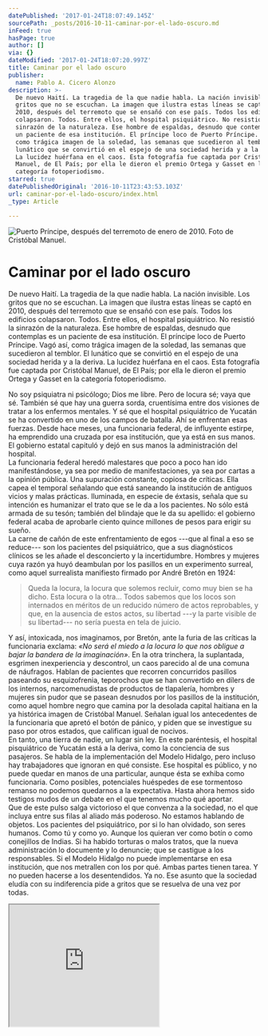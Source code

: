 ```yaml
---
datePublished: '2017-01-24T18:07:49.145Z'
sourcePath: _posts/2016-10-11-caminar-por-el-lado-oscuro.md
inFeed: true
hasPage: true
author: []
via: {}
dateModified: '2017-01-24T18:07:20.997Z'
title: Caminar por el lado oscuro
publisher:
  name: Pablo A. Cicero Alonzo
description: >-
  De nuevo Haití. La tragedia de la que nadie habla. La nación invisible. Los
  gritos que no se escuchan. La imagen que ilustra estas líneas se captó en
  2010, después del terremoto que se ensañó con ese país. Todos los edificios
  colapsaron. Todos. Entre ellos, el hospital psiquiátrico. No resistió la
  sinrazón de la naturaleza. Ese hombre de espaldas, desnudo que contemplas es
  un paciente de esa institución. El príncipe loco de Puerto Príncipe. Vagó así,
  como trágica imagen de la soledad, las semanas que sucedieron al temblor. El
  lunático que se convirtió en el espejo de una sociedad herida y a la deriva.
  La lucidez huérfana en el caos. Esta fotografía fue captada por Cristóbal
  Manuel, de El País; por ella le dieron el premio Ortega y Gasset en la
  categoría fotoperiodismo.
starred: true
datePublishedOriginal: '2016-10-11T23:43:53.103Z'
url: caminar-por-el-lado-oscuro/index.html
_type: Article

---
```

![Puerto Príncipe, después del terremoto de enero de 2010. Foto de Cristóbal Manuel.](https://the-grid-user-content.s3-us-west-2.amazonaws.com/a21ba43a-250e-4576-bdc4-a331fe30d671.jpg)

# Caminar por el lado oscuro

De nuevo Haití. La tragedia de la que nadie habla. La nación invisible. Los gritos que no se escuchan. La imagen que ilustra estas líneas se captó en 2010, después del terremoto que se ensañó con ese país. Todos los edificios colapsaron. Todos. Entre ellos, el hospital psiquiátrico. No resistió la sinrazón de la naturaleza. Ese hombre de espaldas, desnudo que contemplas es un paciente de esa institución. El príncipe loco de Puerto Príncipe. Vagó así, como trágica imagen de la soledad, las semanas que sucedieron al temblor. El lunático que se convirtió en el espejo de una sociedad herida y a la deriva. La lucidez huérfana en el caos. Esta fotografía fue captada por Cristóbal Manuel, de El País; por ella le dieron el premio Ortega y Gasset en la categoría fotoperiodismo.

No soy psiquiatra ni psicólogo; Dios me libre. Pero de locura sé; vaya que sé. También sé que hay una guerra sorda, cruentísima entre dos visiones de tratar a los enfermos mentales. Y sé que el hospital psiquiátrico de Yucatán se ha convertido en uno de los campos de batalla. Ahí se enfrentan esas fuerzas. Desde hace meses, una funcionaria federal, de influyente estirpe, ha emprendido una cruzada por esa institución, que ya está en sus manos. El gobierno estatal capituló y dejó en sus manos la administración del hospital.   
La funcionaria federal heredó malestares que poco a poco han ido manifestándose, ya sea por medio de manifestaciones, ya sea por cartas a la opinión pública. Una supuración constante, copiosa de críticas. Ella capea el temporal señalando que está saneando la institución de antiguos vicios y malas prácticas. Iluminada, en especie de éxtasis, señala que su intención es humanizar el trato que se le da a los pacientes. No sólo está armada de su tesón; también del blindaje que le da su apellido: el gobierno federal acaba de aprobarle ciento quince millones de pesos para erigir su sueño.  
La carne de cañón de este enfrentamiento de egos ---que al final a eso se reduce--- son los pacientes del psiquiátrico, que a sus diagnósticos clínicos se les añade el desconcierto y la incertidumbre. Hombres y mujeres cuya razón ya huyó deambulan por los pasillos en un experimento surreal, como aquel surrealista manifiesto firmado por André Bretón en 1924:

> Queda la locura, la locura que solemos recluir, como muy bien se ha dicho. Esta locura o la otra... Todos sabemos que los locos son internados en méritos de un reducido número de actos reprobables, y que, en la ausencia de estos actos, su libertad ---y la parte visible de su libertad--- no sería puesta en tela de juicio. 

Y así, intoxicada, nos imaginamos, por Bretón, ante la furia de las críticas la funcionaria exclama: _«No será el miedo a la locura lo que nos obligue a bajar la bandera de la imaginación»_. En la otra trinchera, la suplantada, esgrimen inexperiencia y descontrol, un caos parecido al de una comuna de náufragos. Hablan de pacientes que recorren concurridos pasillos paseando su esquizofrenia, teporochos que se han convertido en dílers de los internos, narcomenudistas de productos de tlapalería, hombres y mujeres sin pudor que se pasean desnudos por los pasillos de la institución, como aquel hombre negro que camina por la desolada capital haitiana en la ya histórica imagen de Cristóbal Manuel. Señalan igual los antecedentes de la funcionaria que apretó el botón de pánico, y piden que se investigue su paso por otros estados, que califican igual de nocivos.   
En tanto, una tierra de nadie, un lugar sin ley. En este paréntesis, el hospital pisquiátrico de Yucatán está a la deriva, como la conciencia de sus pasajeros. Se habla de la implementación del Modelo Hidalgo, pero incluso hay trabajadores que ignoran en qué consiste. Ese hospital es público, y no puede quedar en manos de una particular, aunque ésta se exhiba como funcionaria. Como posibles, potenciales huéspedes de ese tormentoso remanso no podemos quedarnos a la expectativa. Hasta ahora hemos sido testigos mudos de un debate en el que tenemos mucho qué aportar.   
Que de este pulso salga victorioso el que convenza a la sociedad, no el que incluya entre sus filas al aliado más poderoso. No estamos hablando de objetos. Los pacientes del psiquiátrico, por si lo han olvidado, son seres humanos. Como tú y como yo. Aunque los quieran ver como botín o como conejillos de Indias. Si ha habido torturas o malos tratos, que la nueva administración lo documente y lo denuncie; que se castigue a los responsables. Si el Modelo Hidalgo no puede implementarse en esa institución, que nos metrallen con los por qué. Ambas partes tienen tarea. Y no pueden hacerse a los desentendidos. Ya no. Ese asunto que la sociedad eludía con su indiferencia pide a gritos que se resuelva de una vez por todas.

<iframe src="https://the-grid.github.io/ed-userhtml/?g=eJxNUsGK2zAQvecrhAqNDbG03dPS2IEGeiiUPfVWSplI41iJLIWZcbZp6b9X3vWWvWnePL0386TWh6sKvtP9oaGcRe9aW6DdqmVH4SK7qp-Sk5BT5TeKN4Vbqz8rpa5A6lTq_sSqU94cUT5HHDEJ72_f4PgII1Zcf7_7sS3s0KvqLWd_--KrIlUrQpkozZxFyBGC4MIrCtvSMMGXXvAvNMPkSqmtdTkldGJ6cHjI-WwSikX--fWTZX82J373qz-Msfvw_orEZYnuem8e9CxT5jYXoOLxmD2akBhJ9thnwmrZq96u_lY-u2meZKPWL4msy-nVrzlx8VnX9ba1S16rdk7URWB-DjWGM2rlQaAZCPtODyIX_mitDHik4A0ESw8wWgdjSEDNJVODsYngc5PZTZSX60_By9Dp-7uljnDLk3SaBZIH8gsMz6_V6TfGHH5j4Y0Q4ysy5Kdm3qIMKTT9Jw4lkQVZPsI_ECy2SA" height="244" style=""></iframe>